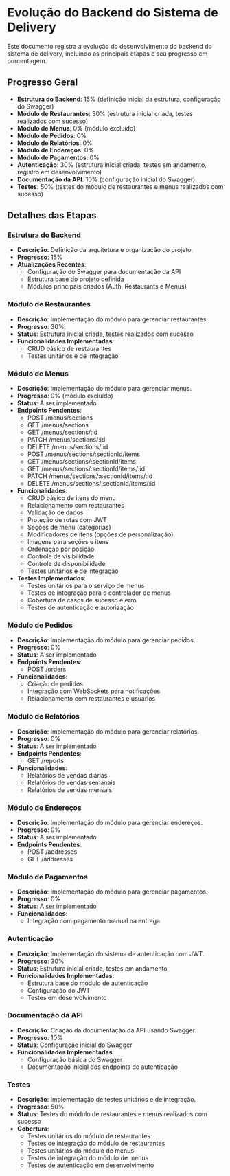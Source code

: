 # Evolução do Backend do Sistema de Delivery

Este documento registra a evolução do desenvolvimento do backend do sistema de delivery, incluindo as principais etapas e seu progresso em porcentagem.

## Progresso Geral
- **Estrutura do Backend**: 15% (definição inicial da estrutura, configuração do Swagger)
- **Módulo de Restaurantes**: 30% (estrutura inicial criada, testes realizados com sucesso)
- **Módulo de Menus**: 0% (módulo excluído)
- **Módulo de Pedidos**: 0%
- **Módulo de Relatórios**: 0%
- **Módulo de Endereços**: 0%
- **Módulo de Pagamentos**: 0%
- **Autenticação**: 30% (estrutura inicial criada, testes em andamento, registro em desenvolvimento)
- **Documentação da API**: 10% (configuração inicial do Swagger)
- **Testes**: 50% (testes do módulo de restaurantes e menus realizados com sucesso)

## Detalhes das Etapas

### Estrutura do Backend
- **Descrição**: Definição da arquitetura e organização do projeto.
- **Progresso**: 15%
- **Atualizações Recentes**:
  - Configuração do Swagger para documentação da API
  - Estrutura base do projeto definida
  - Módulos principais criados (Auth, Restaurants e Menus)

### Módulo de Restaurantes
- **Descrição**: Implementação do módulo para gerenciar restaurantes.
- **Progresso**: 30%
- **Status**: Estrutura inicial criada, testes realizados com sucesso
- **Funcionalidades Implementadas**:
  - CRUD básico de restaurantes
  - Testes unitários e de integração

### Módulo de Menus
- **Descrição**: Implementação do módulo para gerenciar menus.
- **Progresso**: 0% (módulo excluído)
- **Status**: A ser implementado
- **Endpoints Pendentes**:
  - POST /menus/sections
  - GET /menus/sections
  - GET /menus/sections/:id
  - PATCH /menus/sections/:id
  - DELETE /menus/sections/:id
  - POST /menus/sections/:sectionId/items
  - GET /menus/sections/:sectionId/items
  - GET /menus/sections/:sectionId/items/:id
  - PATCH /menus/sections/:sectionId/items/:id
  - DELETE /menus/sections/:sectionId/items/:id
- **Funcionalidades**:
  - CRUD básico de itens do menu
  - Relacionamento com restaurantes
  - Validação de dados
  - Proteção de rotas com JWT
  - Seções de menu (categorias)
  - Modificadores de itens (opções de personalização)
  - Imagens para seções e itens
  - Ordenação por posição
  - Controle de visibilidade
  - Controle de disponibilidade
  - Testes unitários e de integração
- **Testes Implementados**:
  - Testes unitários para o serviço de menus
  - Testes de integração para o controlador de menus
  - Cobertura de casos de sucesso e erro
  - Testes de autenticação e autorização

### Módulo de Pedidos
- **Descrição**: Implementação do módulo para gerenciar pedidos.
- **Progresso**: 0%
- **Status**: A ser implementado
- **Endpoints Pendentes**:
  - POST /orders
- **Funcionalidades**:
  - Criação de pedidos
  - Integração com WebSockets para notificações
  - Relacionamento com restaurantes e usuários

### Módulo de Relatórios
- **Descrição**: Implementação do módulo para gerenciar relatórios.
- **Progresso**: 0%
- **Status**: A ser implementado
- **Endpoints Pendentes**:
  - GET /reports
- **Funcionalidades**:
  - Relatórios de vendas diárias
  - Relatórios de vendas semanais
  - Relatórios de vendas mensais

### Módulo de Endereços
- **Descrição**: Implementação do módulo para gerenciar endereços.
- **Progresso**: 0%
- **Status**: A ser implementado
- **Endpoints Pendentes**:
  - POST /addresses
  - GET /addresses

### Módulo de Pagamentos
- **Descrição**: Implementação do módulo para gerenciar pagamentos.
- **Progresso**: 0%
- **Status**: A ser implementado
- **Funcionalidades**:
  - Integração com pagamento manual na entrega

### Autenticação
- **Descrição**: Implementação do sistema de autenticação com JWT.
- **Progresso**: 30%
- **Status**: Estrutura inicial criada, testes em andamento
- **Funcionalidades Implementadas**:
  - Estrutura base do módulo de autenticação
  - Configuração do JWT
  - Testes em desenvolvimento

### Documentação da API
- **Descrição**: Criação da documentação da API usando Swagger.
- **Progresso**: 10%
- **Status**: Configuração inicial do Swagger
- **Funcionalidades Implementadas**:
  - Configuração básica do Swagger
  - Documentação inicial dos endpoints de autenticação

### Testes
- **Descrição**: Implementação de testes unitários e de integração.
- **Progresso**: 50%
- **Status**: Testes do módulo de restaurantes e menus realizados com sucesso
- **Cobertura**:
  - Testes unitários do módulo de restaurantes
  - Testes de integração do módulo de restaurantes
  - Testes unitários do módulo de menus
  - Testes de integração do módulo de menus
  - Testes de autenticação em desenvolvimento 